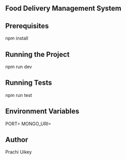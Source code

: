 ## Food Delivery Management System

## Prerequisites

npm install

## Running the Project

npm run dev

## Running Tests

npm run test

## Environment Variables

PORT=
MONGO_URI=

## Author

Prachi Uikey